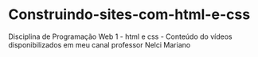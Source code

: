 # Construindo-sites-com-html-e-css
Disciplina de Programação Web 1 - html e css - Conteúdo do vídeos disponibilizados em meu canal professor Nelci Mariano
